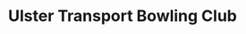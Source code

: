 ---
title: "Ulster Transport Bowling Club"
address: "Lynda Avenue, Jordanstown, Newtownabbey, Co. Antrim BT37 0NX"
tel: "028 9086 3331"
county: "Antrim"
category: "Bowling"
type: "Content"
lat: "54.68711"
lng: "-5.897731"
---